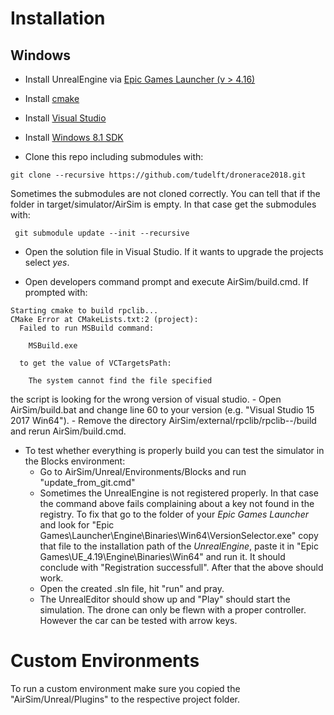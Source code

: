 # Installation
## Windows

- Install UnrealEngine via [Epic Games Launcher (v > 4.16)](https://www.unrealengine.com/download)
- Install [cmake](https://cmake.org/files/v3.11/cmake-3.11.0-rc4-win64-x64.msi)
- Install [Visual Studio](https://www.visualstudio.com/downloads/)
- Install [Windows 8.1 SDK](https://go.microsoft.com/fwlink/p/?LinkId=323507)

- Clone this repo including submodules with:
 ```
 git clone --recursive https://github.com/tudelft/dronerace2018.git 
 ```
  Sometimes the submodules are not cloned correctly. You can tell that if the folder in target/simulator/AirSim is empty. In that case get the submodules with:
```
 git submodule update --init --recursive
```

- Open the solution file in Visual Studio. If it wants to upgrade the projects select *yes*.

- Open developers command prompt and execute AirSim/build.cmd. If prompted with: 
```
Starting cmake to build rpclib...
CMake Error at CMakeLists.txt:2 (project):
  Failed to run MSBuild command:

    MSBuild.exe

  to get the value of VCTargetsPath:

    The system cannot find the file specified
```
the script is looking for the wrong version of visual studio. 
	- Open AirSim/build.bat and change line 60 to your version (e.g. "Visual Studio 15 2017 Win64"). 
	- Remove the directory AirSim/external/rpclib/rpclib-*-*/build and rerun AirSim/build.cmd.

- To test whether everything is properly build you can test the simulator in the Blocks environment:
	- Go to AirSim/Unreal/Environments/Blocks and run "update_from_git.cmd"
	- Sometimes the UnrealEngine is not registered properly. In that case the command above fails complaining about a key not found in the registry. To fix that go to the folder of your *Epic Games Launcher* and look for "Epic Games\Launcher\Engine\Binaries\Win64\VersionSelector.exe" copy that file to the installation path of the *UnrealEngine*, paste it in "Epic Games\UE_4.19\Engine\Binaries\Win64" and run it. It should conclude with "Registration successfull". After that the above should work.
	- Open the created .sln file, hit "run" and pray.
	- The UnrealEditor should show up and "Play" should start the simulation. The drone can only be flewn with a proper controller. However the car can be tested with arrow keys.

# Custom Environments
To run a custom environment make sure you copied the "AirSim/Unreal/Plugins" to the respective project folder. 
